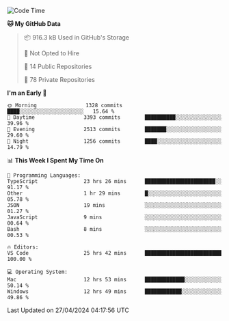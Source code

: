 <!--START_SECTION:waka-->
![Code Time](http://img.shields.io/badge/Code%20Time-5%2C572%20hrs%2031%20mins-blue)

**🐱 My GitHub Data** 

> 📦 916.3 kB Used in GitHub's Storage 
 > 
> 🚫 Not Opted to Hire
 > 
> 📜 14 Public Repositories 
 > 
> 🔑 78 Private Repositories 
 > 
**I'm an Early 🐤** 

```text
🌞 Morning                1328 commits        ████░░░░░░░░░░░░░░░░░░░░░   15.64 % 
🌆 Daytime                3393 commits        ██████████░░░░░░░░░░░░░░░   39.96 % 
🌃 Evening                2513 commits        ███████░░░░░░░░░░░░░░░░░░   29.60 % 
🌙 Night                  1256 commits        ████░░░░░░░░░░░░░░░░░░░░░   14.79 % 
```


📊 **This Week I Spent My Time On** 

```text
💬 Programming Languages: 
TypeScript               23 hrs 26 mins      ███████████████████████░░   91.17 % 
Other                    1 hr 29 mins        █░░░░░░░░░░░░░░░░░░░░░░░░   05.78 % 
JSON                     19 mins             ░░░░░░░░░░░░░░░░░░░░░░░░░   01.27 % 
JavaScript               9 mins              ░░░░░░░░░░░░░░░░░░░░░░░░░   00.64 % 
Bash                     8 mins              ░░░░░░░░░░░░░░░░░░░░░░░░░   00.53 % 

🔥 Editors: 
VS Code                  25 hrs 42 mins      █████████████████████████   100.00 % 

💻 Operating System: 
Mac                      12 hrs 53 mins      █████████████░░░░░░░░░░░░   50.14 % 
Windows                  12 hrs 49 mins      ████████████░░░░░░░░░░░░░   49.86 % 
```


 Last Updated on 27/04/2024 04:17:56 UTC
<!--END_SECTION:waka-->

